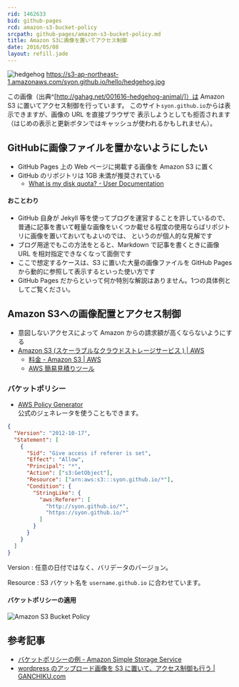 ```yaml
---
rid: 1462633
bid: github-pages
rcd: amazon-s3-bucket-policy
srcpath: github-pages/amazon-s3-bucket-policy.md
title: Amazon S3に画像を置いてアクセス制御
date: 2016/05/08
layout: refill.jade
---
```


![hedgehog](https://s3-ap-northeast-1.amazonaws.com/syon.github.io/hello/hedgehog.jpg)
https://s3-ap-northeast-1.amazonaws.com/syon.github.io/hello/hedgehog.jpg

この画像（出典^[http://gahag.net/001616-hedgehog-animal/]）は Amazon S3 に置いてアクセス制御を行っています。
このサイト`syon.github.io`からは表示できますが、画像の URL を直接ブラウザで
表示しようとしても拒否されます（はじめの表示と更新ボタンではキャッシュが使われるかもしれません）。


## GitHubに画像ファイルを置かないようにしたい
- GitHub Pages 上の Web ページに掲載する画像を Amazon S3 に置く
- GitHub のリポジトリは 1GB 未満が推奨されている
  - [What is my disk quota? - User Documentation](https://help.github.com/articles/what-is-my-disk-quota/)  

#### おことわり
- GitHub 自身が Jekyll 等を使ってブログを運営することを許しているので、
  普通に記事を書いて軽量な画像をいくつか載せる程度の使用ならばリポジトリに画像を置いておいてもよいのでは、
  というのが個人的な見解です
- ブログ用途でもこの方法をとると、Markdown で記事を書くときに画像 URL を相対指定できなくなって面倒です
- ここで想定するケースは、S3 に置いた大量の画像ファイルを GitHub Pages から動的に参照して表示するといった使い方です
- GitHub Pages だからといって何か特別な解説はありません。1つの具体例としてご覧ください。


## Amazon S3への画像配置とアクセス制御
- 意図しないアクセスによって Amazon からの請求額が高くならないようにする
- [Amazon S3 (スケーラブルなクラウドストレージサービス ) | AWS](https://aws.amazon.com/jp/s3/)
  - [料金 - Amazon S3 | AWS](https://aws.amazon.com/jp/s3/pricing/)
  - [AWS 簡易見積りツール](http://calculator.s3.amazonaws.com/index.html)

### バケットポリシー

- [AWS Policy Generator](http://awspolicygen.s3.amazonaws.com/policygen.html)  
  公式のジェネレータを使うこともできます。

```json
{
  "Version": "2012-10-17",
  "Statement": [
    {
      "Sid": "Give access if referer is set",
      "Effect": "Allow",
      "Principal": "*",
      "Action": ["s3:GetObject"],
      "Resource": ["arn:aws:s3:::syon.github.io/*"],
      "Condition": {
        "StringLike": {
          "aws:Referer": [
            "http://syon.github.io/*",
            "https://syon.github.io/*"
          ]
        }
      }
    }
  ]
}
```

Version
: 任意の日付ではなく、バリデータのバージョン。

Resource
: S3 バケット名を `username.github.io` に合わせています。

#### バケットポリシーの適用

![Amazon S3 Bucket Policy](https://s3-ap-northeast-1.amazonaws.com/syon.github.io/refills/chronicle/201605/bucket-policy.png)


## 参考記事

- [バケットポリシーの例 - Amazon Simple Storage Service](https://docs.aws.amazon.com/ja_jp/AmazonS3/latest/dev/example-bucket-policies.html)
- [wordpress のアップロード画像を S3 に置いて、アクセス制御も行う | GANCHIKU.com](http://old.ganchiku.com/blog/2011/11/633.html)
